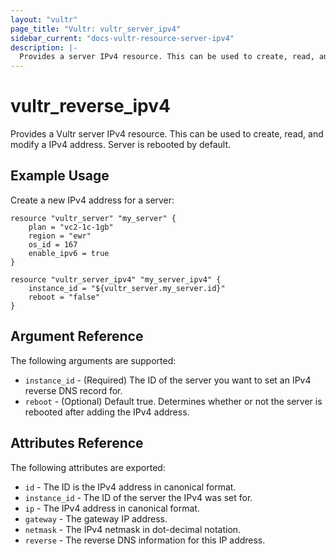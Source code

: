 ```yaml
---
layout: "vultr"
page_title: "Vultr: vultr_server_ipv4"
sidebar_current: "docs-vultr-resource-server-ipv4"
description: |-
  Provides a server IPv4 resource. This can be used to create, read, and modify a IPv4 address.
---
```


# vultr_reverse_ipv4

Provides a Vultr server IPv4 resource. This can be used to create, read, and
modify a IPv4 address. Server is rebooted by default.

## Example Usage

Create a new IPv4 address for a server:

```hcl
resource "vultr_server" "my_server" {
	plan = "vc2-1c-1gb"
	region = "ewr"
	os_id = 167
	enable_ipv6 = true
}

resource "vultr_server_ipv4" "my_server_ipv4" {
	instance_id = "${vultr_server.my_server.id}"
	reboot = "false"
}
```

## Argument Reference

The following arguments are supported:

* `instance_id` - (Required) The ID of the server you want to set an IPv4
  reverse DNS record for.
* `reboot` - (Optional) Default true. Determines whether or not the server is rebooted after adding the IPv4 address.

## Attributes Reference

The following attributes are exported:

* `id` - The ID is the IPv4 address in canonical format.
* `instance_id` - The ID of the server the IPv4 was set for.
* `ip` - The IPv4 address in canonical format.
* `gateway` - The gateway IP address.
* `netmask` - The IPv4 netmask in dot-decimal notation.
* `reverse` - The reverse DNS information for this IP address.
